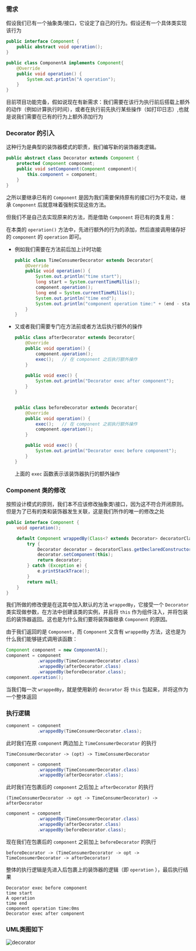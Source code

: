 ### 需求

假设我们已有一个抽象类/接口，它设定了自己的行为。假设还有一个具体类实现该行为

```java
public interface Component {
    public abstract void operation();
}

public class ComponentA implements Component{
    @Override
    public void operation() {
        System.out.println("A operation");
    }
}
```

目前项目功能完备，假如说现在有新需求：我们需要在该行为执行前后搭载上额外的动作（例如计算执行时间），或者在执行前先执行某些操作（如打印日志）,也就是说我们需要在已有的行为上额外添加行为



### Decorator 的引入

这种行为是典型的装饰器模式的职责，我们编写新的装饰器类逻辑。

```java
public abstract class Decorator extends Component {
    protected Component component;
    public void setComponent(Component component){
        this.component = component;
    }
}
```

之所以要继承已有的 `Component` 是因为我们需要保持原有的接口行为不变动，继承 `Component` 后就意味着强制实现这些方法。



但我们不是自己去实现原来的方法，而是借助 `Component` 将已有的类复用：

在本类的 `operation()` 方法中，先进行额外的行为的添加，然后直接调用储存好的 `component` 的 `operation` 即可。

- 例如我们需要在方法前后加上计时功能

  ```java
  public class TimeConsumerDecorator extends Decorator{
      @Override
      public void operation() {
          System.out.println("time start");
          long start = System.currentTimeMillis();
          component.operation();
          long end = System.currentTimeMillis();
          System.out.println("time end");
          System.out.println("component operation time:" + (end - start) + "ms");
      }
  }
  ```

- 又或者我们需要专门在方法前或者方法后执行额外的操作

  ```java
  public class afterDecorator extends Decorator{
      @Override
      public void operation() {
          component.operation();
          exec();	// 在 component 之后执行额外操作
      }
      
      public void exec() {
          System.out.println("Decorator exec after component");
      }
  }
  
  
  public class beforeDecorator extends Decorator{
      @Override
      public void operation() {
          exec();	// 在 component 之前执行额外操作
          component.operation();
      }
  
      public void exec() {
          System.out.println("Decorator exec before component");
      }
  }
  ```

  上面的 `exec`  函数表示该装饰器执行的额外操作





### Component 类的修改

按照设计模式的原则，我们本不应该修改抽象类\接口，因为这不符合开闭原则。但是为了已有的类和装饰器发生关联，这是我们所作的唯一的修改之处

```java
public interface Component {
    void operation();

    default Component wrappedBy(Class<? extends Decorator> decoratorClass) {
        try {
            Decorator decorator = decoratorClass.getDeclaredConstructor().newInstance();
            decorator.setComponent(this);
            return decorator;
        } catch (Exception e) {
            e.printStackTrace();
        }
        return null;
    }
}
```

我们所做的修改便是在这其中加入默认的方法 `wrappedBy`，它接受一个 `Decorator` 类实现做参数，在方法中创建该类的实例，并且将 `this` 作为组件注入，并将包装后的装饰器返回。这也是为什么我们要将装饰器继承 `Component` 的原因。

由于我们返回的是 `Component`，而 `Component` 又含有 `wrappedBy` 方法，这也是为什么我们能够链式调用该函数：

```java
Component component = new ComponentA();
component = component
            .wrappedBy(TimeConsumerDecorator.class)
            .wrappedBy(afterDecorator.class)
            .wrappedBy(beforeDecorator.class);
component.operation();
```

当我们每一次 `wrappedBy`，就是使用新的 `decorator` 将 `this` 包起来，并将这作为一个整体返回



### 执行逻辑

```java
component = component
            .wrappedBy(TimeConsumerDecorator.class);
```

此时我们在原 `component` 两边加上 `TimeConsumerDecorator` 的执行

`TimeConsumerDecorator -> (opt) -> TimeConsumerDecorator`



```java
component = component
            .wrappedBy(TimeConsumerDecorator.class)
            .wrappedBy(afterDecorator.class);
```

此时我们在包裹后的 `component` 之后加上 `afterDecorator` 的执行

`(TimeConsumerDecorator -> opt -> TimeConsumerDecorator) -> afterDecorator`



```java
component = component
            .wrappedBy(TimeConsumerDecorator.class)
            .wrappedBy(afterDecorator.class)
            .wrappedBy(beforeDecorator.class);
```

现在我们在包裹后的 `component` 之前加上 `beforeDecorator` 的执行

`beforeDecorator -> (TimeConsumerDecorator -> opt -> TimeConsumerDecorator -> afterDecorator)`



整体的执行逻辑是先进入后包裹上的装饰器的逻辑（即 `operation` ），最后执行结果

```shell
Decorator exec before component
time start
A operation
time end
component operation time:0ms
Decorator exec after component
```



### UML类图如下

![decorator](https://src-1259777572.cos.ap-chengdu.myqcloud.com/decorator.png)